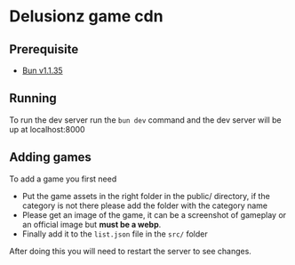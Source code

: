 # Delusionz game cdn

## Prerequisite

- [Bun v1.1.35](https://bun.sh)

## Running

To run the dev server run the `bun dev` command and the dev server will be up at localhost:8000

## Adding games

To add a game you first need

- Put the game assets in the right folder in the public/ directory, if the category is not there please add the folder with the category name
- Please get an image of the game, it can be a screenshot of gameplay or an official image but <strong>must be a webp</strong>.
- Finally add it to the `list.json` file in the `src/` folder

After doing this you will need to restart the server to see changes.
